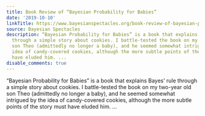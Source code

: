 ```yaml
---
title: Book Review of “Bayesian Probability for Babies”
date: '2019-10-10'
linkTitle: https://www.bayesianspectacles.org/book-review-of-bayesian-probability-for-babies/
source: Bayesian Spectacles
description: “Bayesian Probability for Babies” is a book that explains Bayes’ rule
  through a simple story about cookies. I battle-tested the book on my two-year old
  son Theo (admittedly no longer a baby), and he seemed somewhat intrigued by the
  idea of candy-covered cookies, although the more subtle points of the story must
  have eluded him. ...
disable_comments: true
---
```

“Bayesian Probability for Babies” is a book that explains Bayes’ rule through a simple story about cookies. I battle-tested the book on my two-year old son Theo (admittedly no longer a baby), and he seemed somewhat intrigued by the idea of candy-covered cookies, although the more subtle points of the story must have eluded him. ...